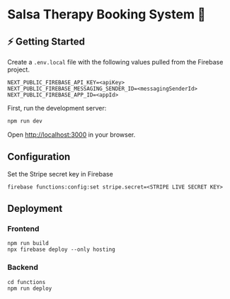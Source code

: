 # Salsa Therapy Booking System 📆

## ⚡️ Getting Started

Create a `.env.local` file with the following values pulled from the Firebase project.

```
NEXT_PUBLIC_FIREBASE_API_KEY=<apiKey>
NEXT_PUBLIC_FIREBASE_MESSAGING_SENDER_ID=<messagingSenderId>
NEXT_PUBLIC_FIREBASE_APP_ID=<appId>
```

First, run the development server:

```bash
npm run dev
```

Open [http://localhost:3000](http://localhost:3000) in your browser.

## Configuration

Set the Stripe secret key in Firebase

```
firebase functions:config:set stripe.secret=<STRIPE LIVE SECRET KEY>
```

## Deployment

### Frontend

```
npm run build
npx firebase deploy --only hosting
```

### Backend

```
cd functions
npm run deploy
```
